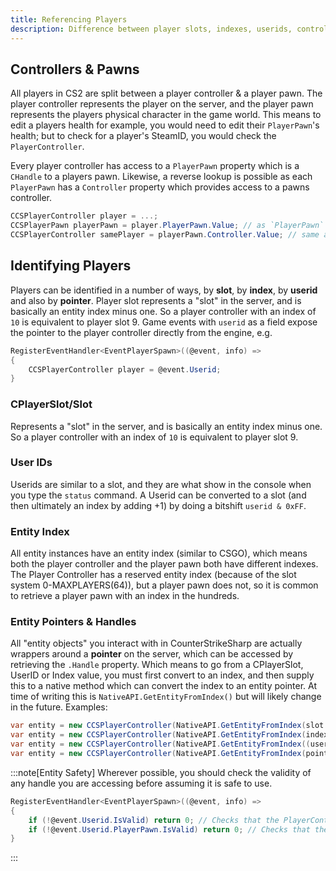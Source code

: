 ```yaml
---
title: Referencing Players
description: Difference between player slots, indexes, userids, controllers & pawns.
---
```


## Controllers & Pawns

All players in CS2 are split between a player controller & a player pawn. The player controller represents the player on the server, and the player pawn represents the players physical character in the game world. This means to edit a players health for example, you would need to edit their `PlayerPawn`'s health; but to check for a player's SteamID, you would check the `PlayerController`.

Every player controller has access to a `PlayerPawn` property which is a `CHandle` to a players pawn. Likewise, a reverse lookup is possible as each `PlayerPawn` has a `Controller` property which provides access to a pawns controller.

```csharp
CCSPlayerController player = ...;
CCSPlayerPawn playerPawn = player.PlayerPawn.Value; // as `PlayerPawn` is a `CHandle`, to fetch its underlying value we must get the `.Value` property
CCSPlayerController samePlayer = playerPawn.Controller.Value; // same as above.
```

## Identifying Players

Players can be identified in a number of ways, by __slot__, by __index__, by __userid__ and also by __pointer__. Player slot represents a "slot" in the server, and is basically an entity index minus one. So a player controller with an index of `10` is equivalent to player slot 9. Game events with `userid` as a field expose the pointer to the player controller directly from the engine, e.g.

```csharp
RegisterEventHandler<EventPlayerSpawn>((@event, info) =>
{
    CCSPlayerController player = @event.Userid;
}
```

### CPlayerSlot/Slot
Represents a "slot" in the server, and is basically an entity index minus one. So a player controller with an index of `10` is equivalent to player slot 9.

### User IDs
Userids are similar to a slot, and they are what show in the console when you type the `status` command. A Userid can be converted to a slot (and then ultimately an index by adding +1) by doing a bitshift `userid & 0xFF`.

### Entity Index
All entity instances have an entity index (similar to CSGO), which means both the player controller and the player pawn both have different indexes. The Player Controller has a reserved entity index (because of the slot system 0-MAXPLAYERS(64)), but a player pawn does not, so it is common to retrieve a player pawn with an index in the hundreds.

### Entity Pointers & Handles
All "entity objects" you interact with in CounterStrikeSharp are actually wrappers around a __pointer__ on the server, which can be accessed by retrieving the `.Handle` property. Which means to go from a CPlayerSlot, UserID or Index value, you must first convert to an index, and then supply this to a native method which can convert the index to an entity pointer. At time of writing this is `NativeAPI.GetEntityFromIndex()` but will likely change in the future. Examples:

```csharp
var entity = new CCSPlayerController(NativeAPI.GetEntityFromIndex(slot + 1)); // Slot -> Index -> Pointer
var entity = new CCSPlayerController(NativeAPI.GetEntityFromIndex(index)); // Index -> Pointer
var entity = new CCSPlayerController(NativeAPI.GetEntityFromIndex((userid & 0xFF) + 1)); // Userid -> Index -> Pointer
var entity = new CCSPlayerController(NativeAPI.GetEntityFromIndex(pointer); // IntPtr directly
```

:::note[Entity Safety]
Wherever possible, you should check the validity of any handle you are accessing before assuming it is safe to use. 
```csharp
RegisterEventHandler<EventPlayerSpawn>((@event, info) =>
{
    if (!@event.Userid.IsValid) return 0; // Checks that the PlayerController is valid
    if (!@event.Userid.PlayerPawn.IsValid) return 0; // Checks that the value of the CHandle is pointing to a valid PlayerPawn.
}
```
:::